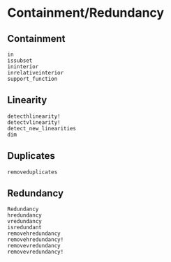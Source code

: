 # Containment/Redundancy

## Containment
```@docs
in
issubset
ininterior
inrelativeinterior
support_function
```

## Linearity

```@docs
detecthlinearity!
detectvlinearity!
detect_new_linearities
dim
```

## Duplicates

```@docs
removeduplicates
```

## Redundancy
```@docs
Redundancy
hredundancy
vredundancy
isredundant
removehredundancy
removehredundancy!
removevredundancy
removevredundancy!
```
